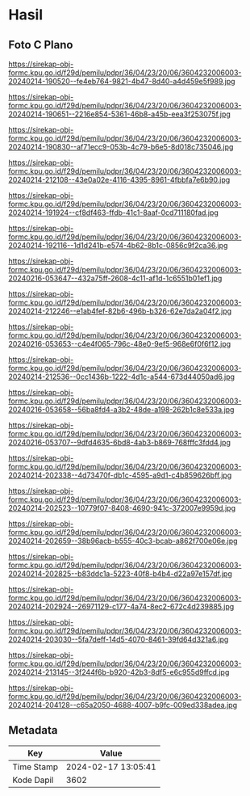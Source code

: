 # Hasil

## Foto C Plano

https://sirekap-obj-formc.kpu.go.id/f29d/pemilu/pdpr/36/04/23/20/06/3604232006003-20240214-190520--fe4eb764-9821-4b47-8d40-a4d459e5f989.jpg

https://sirekap-obj-formc.kpu.go.id/f29d/pemilu/pdpr/36/04/23/20/06/3604232006003-20240214-190651--2216e854-5361-46b8-a45b-eea3f253075f.jpg

https://sirekap-obj-formc.kpu.go.id/f29d/pemilu/pdpr/36/04/23/20/06/3604232006003-20240214-190830--af71ecc9-053b-4c79-b6e5-8d018c735046.jpg

https://sirekap-obj-formc.kpu.go.id/f29d/pemilu/pdpr/36/04/23/20/06/3604232006003-20240214-212108--43e0a02e-4116-4395-8961-4fbbfa7e6b90.jpg

https://sirekap-obj-formc.kpu.go.id/f29d/pemilu/pdpr/36/04/23/20/06/3604232006003-20240214-191924--cf8df463-ffdb-41c1-8aaf-0cd711180fad.jpg

https://sirekap-obj-formc.kpu.go.id/f29d/pemilu/pdpr/36/04/23/20/06/3604232006003-20240214-192116--1d1d241b-e574-4b62-8b1c-0856c9f2ca36.jpg

https://sirekap-obj-formc.kpu.go.id/f29d/pemilu/pdpr/36/04/23/20/06/3604232006003-20240216-053647--432a75ff-2608-4c11-af1d-1c6551b01ef1.jpg

https://sirekap-obj-formc.kpu.go.id/f29d/pemilu/pdpr/36/04/23/20/06/3604232006003-20240214-212246--e1ab4fef-82b6-496b-b326-62e7da2a04f2.jpg

https://sirekap-obj-formc.kpu.go.id/f29d/pemilu/pdpr/36/04/23/20/06/3604232006003-20240216-053653--c4e4f065-796c-48e0-9ef5-968e6f0f6f12.jpg

https://sirekap-obj-formc.kpu.go.id/f29d/pemilu/pdpr/36/04/23/20/06/3604232006003-20240214-212536--0cc1436b-1222-4d1c-a544-673d44050ad6.jpg

https://sirekap-obj-formc.kpu.go.id/f29d/pemilu/pdpr/36/04/23/20/06/3604232006003-20240216-053658--56ba8fd4-a3b2-48de-a198-262b1c8e533a.jpg

https://sirekap-obj-formc.kpu.go.id/f29d/pemilu/pdpr/36/04/23/20/06/3604232006003-20240216-053707--9dfd4635-6bd8-4ab3-b869-768fffc3fdd4.jpg

https://sirekap-obj-formc.kpu.go.id/f29d/pemilu/pdpr/36/04/23/20/06/3604232006003-20240214-202338--4d73470f-db1c-4595-a9d1-c4b859626bff.jpg

https://sirekap-obj-formc.kpu.go.id/f29d/pemilu/pdpr/36/04/23/20/06/3604232006003-20240214-202523--10779f07-8408-4690-941c-372007e9959d.jpg

https://sirekap-obj-formc.kpu.go.id/f29d/pemilu/pdpr/36/04/23/20/06/3604232006003-20240214-202659--38b96acb-b555-40c3-bcab-a862f700e06e.jpg

https://sirekap-obj-formc.kpu.go.id/f29d/pemilu/pdpr/36/04/23/20/06/3604232006003-20240214-202825--b83ddc1a-5223-40f8-b4b4-d22a97e157df.jpg

https://sirekap-obj-formc.kpu.go.id/f29d/pemilu/pdpr/36/04/23/20/06/3604232006003-20240214-202924--26971129-c177-4a74-8ec2-672c4d239885.jpg

https://sirekap-obj-formc.kpu.go.id/f29d/pemilu/pdpr/36/04/23/20/06/3604232006003-20240214-203030--5fa7deff-14d5-4070-8461-39fd64d321a6.jpg

https://sirekap-obj-formc.kpu.go.id/f29d/pemilu/pdpr/36/04/23/20/06/3604232006003-20240214-213145--3f244f6b-b920-42b3-8df5-e6c955d9ffcd.jpg

https://sirekap-obj-formc.kpu.go.id/f29d/pemilu/pdpr/36/04/23/20/06/3604232006003-20240214-204128--c65a2050-4688-4007-b9fc-009ed338adea.jpg


## Metadata

| Key        | Value               |
| ---------- | ------------------- |
| Time Stamp | 2024-02-17 13:05:41 |
| Kode Dapil | 3602                |



